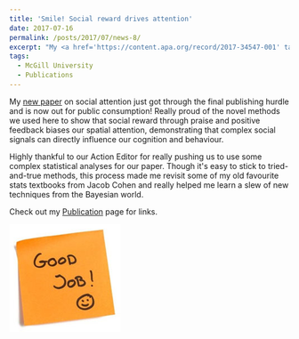 ```yaml
---
title: 'Smile! Social reward drives attention'
date: 2017-07-16
permalink: /posts/2017/07/news-8/
excerpt: "My <a href='https://content.apa.org/record/2017-34547-001' target='_blank'>new paper</a> on social attention just got through the final publishing hurdle and is now out for public consumption! Really proud of the novel methods we used here to show that social reward through praise and positive feedback biases our spatial attention, demonstrating that complex social signals can directly influence our cognition and behaviour.<br><br>Highly thankful to our Action Editor for really pushing us to use some complex statistical analyses for our paper. Though it's easy to stick to tried-and-true methods, this process made me revisit some of my old favourite stats textbooks from Jacob Cohen and really helped me learn a slew of new techniques from the Bayesian world.<br><br>Check out my <a href='/publications/'>Publication</a> page for links.<br><br><img src='/images/posts/2017_06_paper.jpg'><br><br>"
tags:
  - McGill University
  - Publications
---
```


My [new paper](https://content.apa.org/record/2017-34547-001) on social attention just got through the final publishing hurdle and is now out for public consumption! Really proud of the novel methods we used here to show that social reward through praise and positive feedback biases our spatial attention, demonstrating that complex social signals can directly influence our cognition and behaviour.

Highly thankful to our Action Editor for really pushing us to use some complex statistical analyses for our paper. Though it's easy to stick to tried-and-true methods, this process made me revisit some of my old favourite stats textbooks from Jacob Cohen and really helped me learn a slew of new techniques from the Bayesian world.

Check out my [Publication](/publications/) page for links.

![internal](/images/posts/2017_06_paper.jpg)